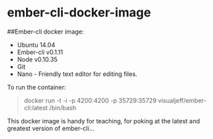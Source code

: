 ember-cli-docker-image
======================

##Ember-cli docker image:

* Ubuntu 14.04
* Ember-cli v0.1.11
* Node v0.10.35
* Git
* Nano - Friendly text editor for editing files.

To run the container:

> docker run -t -i -p 4200:4200 -p 35729:35729 visualjeff/ember-cli:latest /bin/bash

This docker image is handy for teaching, for poking at the latest and greatest version of ember-cli...
